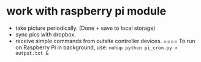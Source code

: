 work with raspberry pi module
====
* take picture periodically. (Done + save to local storage)
* sync pics with dropbox.
* receive simple commands from outsite controller devices.
====
To run on Raspberry Pi in background, use:
``` nohup python pi_cron.py > output.txt & ```

